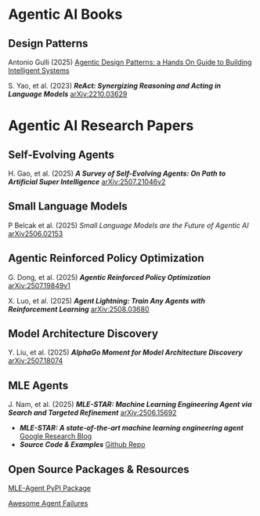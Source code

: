 # Agentic AI Books
## Design Patterns 
Antonio Gulli (2025) [Agentic Design Patterns: a Hands On Guide to Building Intelligent Systems](https://docs.google.com/document/u/0/d/1rsaK53T3Lg5KoGwvf8ukOUvbELRtH-V0LnOIFDxBryE/mobilebasic)

S. Yao, et al. (2023) _**ReAct: Synergizing Reasoning and Acting in Language Models**_ [arXiv:2210.03629](https://arxiv.org/pdf/2210.03629)

# Agentic AI Research Papers

## Self-Evolving Agents
H. Gao, et al. (2025) _**A Survey of Self-Evolving Agents: On Path to Artificial Super Intelligence**_ [arXiv:2507.21046v2](https://arxiv.org/abs/2507.21046)

## Small Language Models
P Belcak et al. (2025) _Small Language Models are the Future of Agentic AI_ [arXiv2506.02153](https://arxiv.org/pdf/2506.02153)

## Agentic Reinforced Policy Optimization
G. Dong, et al. (2025) _**Agentic Reinforced Policy Optimization**_ [arXiv:2507.19849v1](https://arxiv.org/abs/2507.19849v1)

X. Luo, et al. (2025) _**Agent Lightning: Train Any Agents with Reinforcement Learning**_ [arXiv:2508.03680](https://arxiv.org/abs/2508.03680)

## Model Architecture Discovery
Y. Liu, et al. (2025) _**AlphaGo Moment for Model Architecture Discovery**_ [arXiv:2507.18074](https://arxiv.org/abs/2507.18074)


## MLE Agents
J. Nam, et al. (2025) _**MLE-STAR: Machine Learning Engineering Agent via Search and Targeted Refinement**_ [arXiv:2506.15692](https://arxiv.org/pdf/2506.15692)
  - _**MLE-STAR: A state-of-the-art machine learning engineering agent**_ [Google Research Blog](https://research.google/blog/mle-star-a-state-of-the-art-machine-learning-engineering-agents/)
  - _**Source Code & Examples**_ [Github Repo](https://github.com/jaehyun513/MLE-STAR)

## Open Source Packages & Resources
[MLE-Agent PyPI Package](https://pypi.org/project/mle-agent/)

[Awesome Agent Failures](https://github.com/vectara/awesome-agent-failures)
